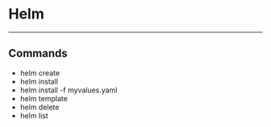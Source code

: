 # Helm
--------

## Commands

* helm create <chart-name>
* helm install <release-name> <chart-name>
* helm install -f myvalues.yaml <release-name> <chart-name>
* helm template <chart-name>
* helm delete <release-name>
* helm list
